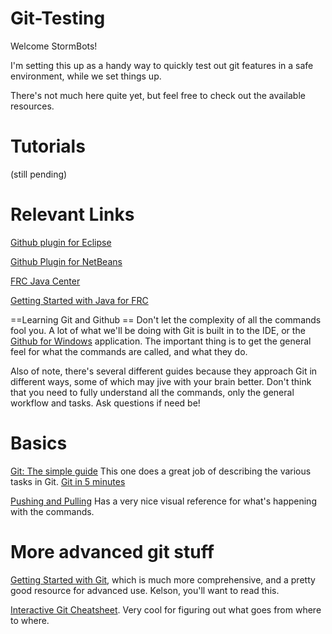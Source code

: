 Git-Testing
===========

Welcome StormBots!

I'm setting this up as a handy way to quickly test out git features in a safe environment, while we set things up. 

There's not much here quite yet, but feel free to check out the available resources. 

Tutorials
=========
(still pending)


Relevant Links
==============

[Github plugin for Eclipse](http://eclipse.github.com/)

[Github Plugin for NetBeans](https://netbeans.org/kb/73/ide/git.html)

[FRC Java Center](http://first.wpi.edu/FRC/frcjava.html)

[Getting Started with Java for FRC](http://first.wpi.edu/Images/CMS/First/Getting_Started_with_Java_for_FRC.pdf)

==Learning Git and Github ==
Don't let the complexity of all the commands fool you. A lot of what we'll be doing with Git is built in to the IDE, or the [Github for Windows](http://windows.github.com/) application. The important thing is to get the general feel for what the commands are called, and what they do.

Also of note, there's several different guides because they approach Git in different ways, some of which may jive with your brain better. Don't think that you need to fully understand all the commands, only the general workflow and tasks. Ask questions if need be!

Basics
=========

[Git: The simple guide](http://rogerdudler.github.io/git-guide/) This one does a great job of describing the various tasks in Git.
[Git in 5 minutes](http://classic.scottr.org/presentations/git-in-5-minutes/)

[Pushing and Pulling](http://gitready.com/beginner/2009/01/21/pushing-and-pulling.html) Has a very nice visual reference for what's happening with the commands.


More advanced git stuff
=======================

[Getting Started with Git](http://git-scm.com/book/en/Getting-Started), which is much more comprehensive, and a pretty good resource for advanced use. Kelson, you'll want to read this.

[Interactive Git Cheatsheet](http://ndpsoftware.com/git-cheatsheet.html). Very cool for figuring out what goes from where to where. 
